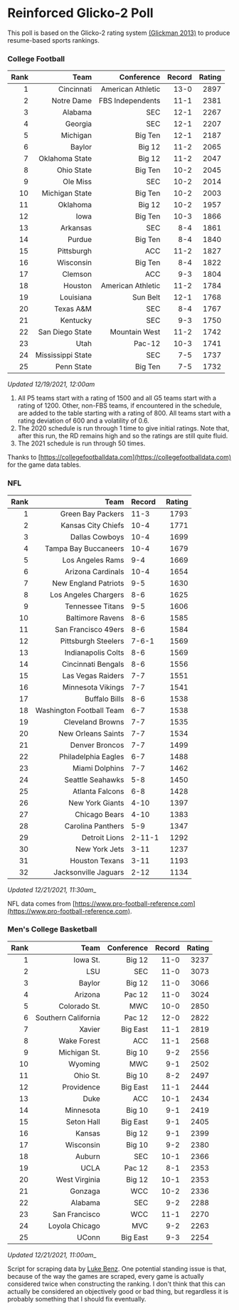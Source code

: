 # Reinforced Glicko-2 Poll

This poll is based on the Glicko-2 rating system [\(Glickman 2013\)](http://glicko.net/glicko/glicko2.pdf) to produce resume-based sports rankings.

### College Football
| Rank  | Team                 | Conference           | Record   | Rating |
| ---:  | ---:                 | ---:                 | ---:     | ---:   |
| 1     | Cincinnati           | American Athletic    | 13-0     | 2897   |
| 2     | Notre Dame           | FBS Independents     | 11-1     | 2381   |
| 3     | Alabama              | SEC                  | 12-1     | 2267   |
| 4     | Georgia              | SEC                  | 12-1     | 2207   |
| 5     | Michigan             | Big Ten              | 12-1     | 2187   |
| 6     | Baylor               | Big 12               | 11-2     | 2065   |
| 7     | Oklahoma State       | Big 12               | 11-2     | 2047   |
| 8     | Ohio State           | Big Ten              | 10-2     | 2045   |
| 9     | Ole Miss             | SEC                  | 10-2     | 2014   |
| 10    | Michigan State       | Big Ten              | 10-2     | 2003   |
| 11    | Oklahoma             | Big 12               | 10-2     | 1957   |
| 12    | Iowa                 | Big Ten              | 10-3     | 1866   |
| 13    | Arkansas             | SEC                  | 8-4      | 1861   |
| 14    | Purdue               | Big Ten              | 8-4      | 1840   |
| 15    | Pittsburgh           | ACC                  | 11-2     | 1827   |
| 16    | Wisconsin            | Big Ten              | 8-4      | 1822   |
| 17    | Clemson              | ACC                  | 9-3      | 1804   |
| 18    | Houston              | American Athletic    | 11-2     | 1784   |
| 19    | Louisiana            | Sun Belt             | 12-1     | 1768   |
| 20    | Texas A&M            | SEC                  | 8-4      | 1767   |
| 21    | Kentucky             | SEC                  | 9-3      | 1750   |
| 22    | San Diego State      | Mountain West        | 11-2     | 1742   |
| 23    | Utah                 | Pac-12               | 10-3     | 1741   |
| 24    | Mississippi State    | SEC                  | 7-5      | 1737   |
| 25    | Penn State           | Big Ten              | 7-5      | 1732   |
_Updated 12/19/2021, 12:00am_

1. All P5 teams start with a rating of 1500 and all G5 teams start with a rating of 1200. Other, non-FBS teams, if encountered in the schedule, are added to the table starting with a rating of 800. All teams start with a rating deviation of 600 and a volatility of 0.6.
2. The 2020 schedule is run through 1 time to give initial ratings. Note that, after this run, the RD remains high and so the ratings are still quite fluid.
3. The 2021 schedule is run through 50 times.

Thanks to [https://collegefootballdata.com](https://collegefootballdata.com) for the game data tables.

### NFL
| Rank  | Team                       | Record   | Rating |
| ---:  | ---:                       | :---     | ---:   |
| 1     | Green Bay Packers          | 11-3     | 1793   |
| 2     | Kansas City Chiefs         | 10-4     | 1771   |
| 3     | Dallas Cowboys             | 10-4     | 1699   |
| 4     | Tampa Bay Buccaneers       | 10-4     | 1679   |
| 5     | Los Angeles Rams           | 9-4      | 1669   |
| 6     | Arizona Cardinals          | 10-4     | 1654   |
| 7     | New England Patriots       | 9-5      | 1630   |
| 8     | Los Angeles Chargers       | 8-6      | 1625   |
| 9     | Tennessee Titans           | 9-5      | 1606   |
| 10    | Baltimore Ravens           | 8-6      | 1585   |
| 11    | San Francisco 49ers        | 8-6      | 1584   |
| 12    | Pittsburgh Steelers        | 7-6-1    | 1569   |
| 13    | Indianapolis Colts         | 8-6      | 1569   |
| 14    | Cincinnati Bengals         | 8-6      | 1556   |
| 15    | Las Vegas Raiders          | 7-7      | 1551   |
| 16    | Minnesota Vikings          | 7-7      | 1541   |
| 17    | Buffalo Bills              | 8-6      | 1538   |
| 18    | Washington Football Team   | 6-7      | 1538   |
| 19    | Cleveland Browns           | 7-7      | 1535   |
| 20    | New Orleans Saints         | 7-7      | 1534   |
| 21    | Denver Broncos             | 7-7      | 1499   |
| 22    | Philadelphia Eagles        | 6-7      | 1488   |
| 23    | Miami Dolphins             | 7-7      | 1462   |
| 24    | Seattle Seahawks           | 5-8      | 1450   |
| 25    | Atlanta Falcons            | 6-8      | 1428   |
| 26    | New York Giants            | 4-10     | 1397   |
| 27    | Chicago Bears              | 4-10     | 1383   |
| 28    | Carolina Panthers          | 5-9      | 1347   |
| 29    | Detroit Lions              | 2-11-1   | 1292   |
| 30    | New York Jets              | 3-11     | 1237   |
| 31    | Houston Texans             | 3-11     | 1193   |
| 32    | Jacksonville Jaguars       | 2-12     | 1134   |
_Updated 12/21/2021, 11:30am__

NFL data comes from [https://www.pro-football-reference.com](https://www.pro-football-reference.com).

### Men's College Basketball
| Rank  | Team                 | Conference | Record   | Rating |
| ---:  | ---:                 | ---:       | ---:     | ---:   |
| 1     | Iowa St.             | Big 12     | 11-0     | 3237   |
| 2     | LSU                  | SEC        | 11-0     | 3073   |
| 3     | Baylor               | Big 12     | 11-0     | 3066   |
| 4     | Arizona              | Pac 12     | 11-0     | 3024   |
| 5     | Colorado St.         | MWC        | 10-0     | 2850   |
| 6     | Southern California  | Pac 12     | 12-0     | 2822   |
| 7     | Xavier               | Big East   | 11-1     | 2819   |
| 8     | Wake Forest          | ACC        | 11-1     | 2568   |
| 9     | Michigan St.         | Big 10     | 9-2      | 2556   |
| 10    | Wyoming              | MWC        | 9-1      | 2502   |
| 11    | Ohio St.             | Big 10     | 8-2      | 2497   |
| 12    | Providence           | Big East   | 11-1     | 2444   |
| 13    | Duke                 | ACC        | 10-1     | 2434   |
| 14    | Minnesota            | Big 10     | 9-1      | 2419   |
| 15    | Seton Hall           | Big East   | 9-1      | 2405   |
| 16    | Kansas               | Big 12     | 9-1      | 2399   |
| 17    | Wisconsin            | Big 10     | 9-2      | 2380   |
| 18    | Auburn               | SEC        | 10-1     | 2366   |
| 19    | UCLA                 | Pac 12     | 8-1      | 2353   |
| 20    | West Virginia        | Big 12     | 10-1     | 2353   |
| 21    | Gonzaga              | WCC        | 10-2     | 2336   |
| 22    | Alabama              | SEC        | 9-2      | 2288   |
| 23    | San Francisco        | WCC        | 11-1     | 2270   |
| 24    | Loyola Chicago       | MVC        | 9-2      | 2263   |
| 25    | UConn                | Big East   | 9-3      | 2254   |
_Updated 12/21/2021, 11:00am__

Script for scraping data by [Luke Benz](https://github.com/lbenz730/NCAA_Hoops).
One potential standing issue is that, because of the way the games are scraped, every game is actually considered twice when constructing the ranking. I don't think that this can actually be considered an objectively good or bad thing, but regardless it is probably something that I should fix eventually.
